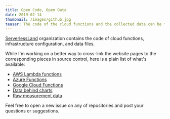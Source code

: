 ```yaml
---
title: Open Code, Open Data
date: 2019-02-14
thumbnail: /images/github.jpg
teaser: The code of the cloud functions and the collected data can be found on GitHub.
---
```


[ServerlessLand](https://github.com/serverlessland) organization contains the code of cloud functions, infrastructure configuration, and data files.

While I'm working on a better way to cross-link the website pages to the corresponding pieces in source control, here is a plain list of what's available:

- [AWS Lambda functions](https://github.com/serverlessland/aws/tree/master/http)
- [Azure Functions](https://github.com/serverlessland/azure/tree/master/http)
- [Google Cloud Functions](https://github.com/serverlessland/gcp/tree/master/http)
- [Data behind charts](https://github.com/serverlessland/serverlessland/tree/master/data)
- [Raw measurement data](https://github.com/serverlessland/serverlessland/tree/master/data/raw)

Feel free to open a new issue on any of repositories and post your questions or suggestions.